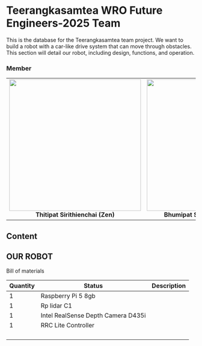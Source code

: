 #  Teerangkasamtea WRO Future Engineers-2025 Team
This is the database for the Teerangkasamtea team project. We want to build a robot with a car-like drive system that can move through obstacles. This section will detail our robot, including  design, functions, and operation.

### Member


<table>
  <tr>
    <td align="center">
      <img src="https://drive.google.com/uc?export=view&id=1fMeTec027H6ggMW932P2X6IZFke-Ucso" height="350" /><br/>
      <b>Thitipat Sirithienchai (Zen)</b>
    </td>
    <td align="center">
      <img src="https://drive.google.com/uc?export=view&id=1AYg6WzgcXvyXyHHYJWzUtNByXyqWuBFd" height="350" /><br/>
      <b>Bhumipat Sirichayanugul (Bhum)</b>
    </td>
    <td align="center">
      <img src="https://drive.google.com/uc?export=view&id=1GWZjl8mqTYcv35-AMe_KGhswpacgvCI1" height="350" /><br/>
      <b>Kittiphot Denkeerati (First)</b>
    </td>
  </tr>
</table>


## Content








## OUR ROBOT
Bill of materials

| Quantity | Status                             | Description                                                                                                                                             
| ---------| ---------------------------------- | ----------------------------------------------
|  1   |  Raspberry Pi 5 8gb            |             |
|   1     |  Rp lidar C1         |               |
|    1    | Intel RealSense Depth Camera D435i                   |                          |
|    1    |  RRC Lite Controller        |               |
|        | |  |
|        |         |            |
|        |    |       |
|      |         |   
